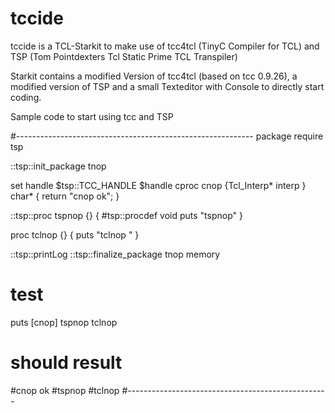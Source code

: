 # tccide
tccide is a TCL-Starkit to make use of tcc4tcl (TinyC Compiler for TCL) and TSP (Tom Pointdexters Tcl Static Prime TCL Transpiler) 

Starkit contains a modified Version of tcc4tcl (based on tcc 0.9.26), a modified version of TSP and a small Texteditor with Console to directly start coding.

Sample code to start using tcc and TSP

#-----------------------------------------------------------
package require tsp

::tsp::init_package tnop 

set handle $tsp::TCC_HANDLE
$handle cproc cnop {Tcl_Interp* interp } char* {
     return "cnop ok";
}

::tsp::proc tspnop {} {
    #tsp::procdef void
    puts "tspnop"
}

proc tclnop {} {
    puts "tclnop "
}

::tsp::printLog 
::tsp::finalize_package tnop memory

# test
puts [cnop]
tspnop
tclnop

# should result
#cnop ok
#tspnop
#tclnop
#--------------------------------------------------
